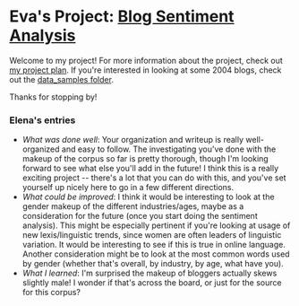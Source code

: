 # Eva's Project: [Blog Sentiment Analysis](https://github.com/Data-Science-for-Linguists-2019/Blog-Sentiment-Analysis)
Welcome to my project! For more information about the project, check out [my project plan](https://github.com/Data-Science-for-Linguists-2019/Blog-Sentiment-Analysis/blob/master/project_plan.md). If you're interested in looking at some 2004 blogs, check out the [data_samples folder](https://github.com/Data-Science-for-Linguists-2019/Blog-Sentiment-Analysis/tree/master/data_samples).

Thanks for stopping by! 

### Elena's entries
 - *What was done well*: Your organization and writeup is really well-organized and easy to follow. The investigating you've done with the makeup of the corpus so far is pretty thorough, though I'm looking forward to see what else you'll add in the future! I think this is a really exciting project -- there's a lot that you can do with this, and you've set yourself up nicely here to go in a few different directions.
 - *What could be improved*: I think it would be interesting to look at the gender makeup of the different industries/ages, maybe as a consideration for the future (once you start doing the sentiment analysis). This might be especially pertinent if you're looking at usage of new lexis/linguistic trends, since women are often leaders of linguistic variation. It would be interesting to see if this is true in online language. Another consideration might be to look at the most common words used by gender (whether that's overall, by industry, by age, what have you).
 - *What I learned*: I'm surprised the makeup of bloggers actually skews slightly male! I wonder if that's across the board, or just for the source for this corpus?
